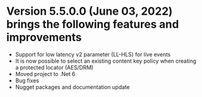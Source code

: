 # Version 5.5.0.0 (June 03, 2022) brings the following features and improvements

* Support for low latency v2 parameter (LL-HLS) for live events
* It is now possible to select an existing content key policy when creating a protected locator (AES/DRM)
* Moved project to .Net 6
* Bug fixes
* Nugget packages and documentation update